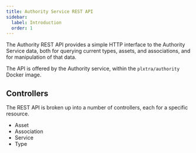 ```yaml
---
title: Authority Service REST API
sidebar:
  label: Introduction
  order: 1
---
```


The Authority REST API provides a simple HTTP interface to the Authority Service data, both for querying current types, assets, and associations, and for manipulation of that data.

The API is offered by the Authority service, within the `plxtra/authority` Docker image.

## Controllers

The REST API is broken up into a number of controllers, each for a specific resource.

* Asset
* Association
* Service
* Type
